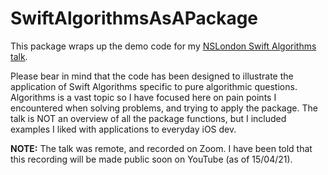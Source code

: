 # SwiftAlgorithmsAsAPackage

This package wraps up the demo code for my [NSLondon Swift Algorithms talk](https://www.meetup.com/NSLondon/events/277356806/).

Please bear in mind that the code has been designed to illustrate the application of Swift Algorithms specific to pure algorithmic questions. Algorithms is a vast topic so I have focused here on pain points I encountered when solving problems, and trying to apply the package. The talk is NOT an overview of all the package functions, but I included examples I liked with applications to everyday iOS dev.

**NOTE:** The talk was remote, and recorded on Zoom. I have been told that this recording will be made public soon on YouTube (as of 15/04/21).
